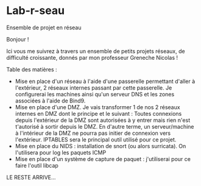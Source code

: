# Lab-r-seau
Ensemble de projet en réseau

Bonjour ! 

Ici vous me suivrez à travers un ensemble de petits projets réseaux, de difficulté croissante, donnés par mon professeur Greneche Nicolas ! 

Table des matières : 

- Mise en place d'un réseau à l'aide d'une passerelle permettant d'aller à l'extérieur, 2 réseaux internes passant par cette passerelle. Je configurerai les machines ainsi qu'un serveur DNS et les zones associées à l'aide de Bind9.
- Mise en place d'une DMZ. Je vais transformer 1 de nos 2 réseaux internes en DMZ dont le principe et le suivant : Toutes connexions depuis l'extérieur de la DMZ sont autorisées à y entrer mais rien n'est t'autorisé à sortir depuis le DMZ. En d'autre terme, un serveur/machine à l'intérieur de la DMZ ne pourra pas initier de connexion vers l'extérieur. IPTABLES sera le principal outil utilisé pour ce projet.
- Mise en place du NIDS : installation de snort (ou alors surricata). On l'utilisera pour log les paquets ICMP
- Mise en place d'un système de capture de paquet : j'utiliserai pour ce faire l'outil libcap

LE RESTE ARRIVE...
